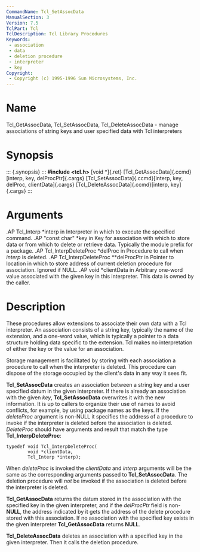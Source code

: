 ```yaml
---
CommandName: Tcl_SetAssocData
ManualSection: 3
Version: 7.5
TclPart: Tcl
TclDescription: Tcl Library Procedures
Keywords:
 - association
 - data
 - deletion procedure
 - interpreter
 - key
Copyright:
 - Copyright (c) 1995-1996 Sun Microsystems, Inc.
---
```


# Name

Tcl_GetAssocData, Tcl_SetAssocData, Tcl_DeleteAssocData - manage associations of string keys and user specified data with Tcl interpreters

# Synopsis

::: {.synopsis} :::
**#include <tcl.h>**
[void *]{.ret} [Tcl_GetAssocData]{.ccmd}[interp, key, delProcPtr]{.cargs}
[Tcl_SetAssocData]{.ccmd}[interp, key, delProc, clientData]{.cargs}
[Tcl_DeleteAssocData]{.ccmd}[interp, key]{.cargs}
:::

# Arguments

.AP Tcl_Interp *interp in Interpreter in which to execute the specified command. .AP "const char" *key in Key for association with which to store data or from which to delete or retrieve data.  Typically the module prefix for a package. .AP Tcl_InterpDeleteProc *delProc in Procedure to call when *interp* is deleted. .AP Tcl_InterpDeleteProc **delProcPtr in Pointer to location in which to store address of current deletion procedure for association.  Ignored if NULL. .AP void *clientData in Arbitrary one-word value associated with the given key in this interpreter.  This data is owned by the caller. 

# Description

These procedures allow extensions to associate their own data with a Tcl interpreter. An association consists of a string key, typically the name of the extension, and a one-word value, which is typically a pointer to a data structure holding data specific to the extension. Tcl makes no interpretation of either the key or the value for an association.

Storage management is facilitated by storing with each association a procedure to call when the interpreter is deleted. This procedure can dispose of the storage occupied by the client's data in any way it sees fit.

**Tcl_SetAssocData** creates an association between a string key and a user specified datum in the given interpreter. If there is already an association with the given *key*, **Tcl_SetAssocData** overwrites it with the new information. It is up to callers to organize their use of names to avoid conflicts, for example, by using package names as the keys. If the *deleteProc* argument is non-NULL it specifies the address of a procedure to invoke if the interpreter is deleted before the association is deleted.  *DeleteProc* should have arguments and result that match the type **Tcl_InterpDeleteProc**:

```
typedef void Tcl_InterpDeleteProc(
        void *clientData,
        Tcl_Interp *interp);
```

When *deleteProc* is invoked the *clientData* and *interp* arguments will be the same as the corresponding arguments passed to **Tcl_SetAssocData**. The deletion procedure will *not* be invoked if the association is deleted before the interpreter is deleted.

**Tcl_GetAssocData** returns the datum stored in the association with the specified key in the given interpreter, and if the *delProcPtr* field is non-**NULL**, the address indicated by it gets the address of the delete procedure stored with this association. If no association with the specified key exists in the given interpreter **Tcl_GetAssocData** returns **NULL**.

**Tcl_DeleteAssocData** deletes an association with a specified key in the given interpreter.  Then it calls the deletion procedure.

